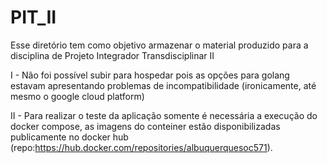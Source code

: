 # PIT_II
Esse diretório tem como objetivo armazenar o material produzido para a disciplina de Projeto Integrador Transdisciplinar II

I - Não foi possível subir para hospedar pois as opções para golang estavam apresentando problemas de incompatibilidade (ironicamente, até mesmo o google cloud platform)

II - Para realizar o teste da aplicação somente é necessária a execução do docker compose, as imagens do conteiner estão disponibilizadas publicamente no docker hub (repo:https://hub.docker.com/repositories/albuquerquesoc571).
